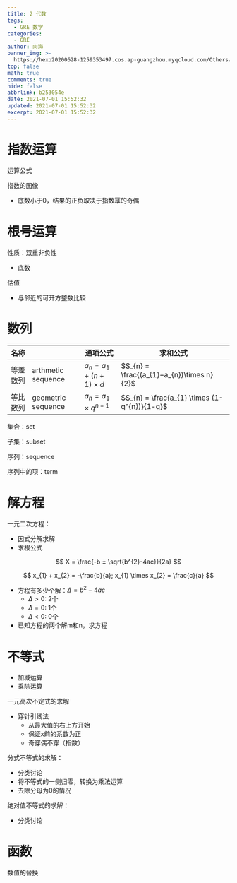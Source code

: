 ```yaml
---
title: 2 代数
tags:
  - GRE 数学
categories:
  - GRE
author: 向海
banner_img: >-
  https://hexo20200628-1259353497.cos.ap-guangzhou.myqcloud.com/Others/Fluid/post/post2.jpg
top: false
math: true
comments: true
hide: false
abbrlink: b253054e
date: 2021-07-01 15:52:32
updated: 2021-07-01 15:52:32
excerpt: 2021-07-01 15:52:32
---
```


# 指数运算

运算公式

指数的图像

+ 底数小于0，结果的正负取决于指数幂的奇偶

# 根号运算

性质：双重非负性

+ 底数

估值

+ 与邻近的可开方整数比较

# 数列

| 名称     |                    | 通项公式                        | 求和公式                                     |
| -------- | ------------------ | ------------------------------- | -------------------------------------------- |
| 等差数列 | arthmetic sequence | $a_{n} = a_{1} + (n+1)\times d$ | $S_{n} = \frac{(a_{1}+a_{n})\times n}{2}$    |
| 等比数列 | geometric sequence | $a_{n} = a_{1}\times q^{n-1}$   | $S_{n} = \frac{a_{1} \times (1-q^{n})}{1-q}$ |

集合：set

子集：subset

序列：sequence

序列中的项：term

# 解方程

一元二次方程：

+ 因式分解求解
+ 求根公式

$$
X = \frac{-b ± \sqrt{b^{2}-4ac}}{2a}
$$

$$
x_{1} + x_{2} = -\frac{b}{a}; x_{1} \times x_{2} = \frac{c}{a}
$$

+ 方程有多少个解：$\Delta = b^{2} - 4ac$ 
  + $\Delta > 0$: 2个
  + $\Delta = 0$: 1个
  + $\Delta < 0$: 0个
+ 已知方程的两个解m和n，求方程

# 不等式

+ 加减运算
+ 乘除运算 

一元高次不定式的求解

+ 穿针引线法
  + 从最大值的右上方开始
  + 保证x前的系数为正
  + 奇穿偶不穿（指数）

分式不等式的求解：

+ 分类讨论
+ 将不等式的一侧归零，转换为乘法运算
+ 去除分母为0的情况

绝对值不等式的求解：

+ 分类讨论

# 函数

数值的替换